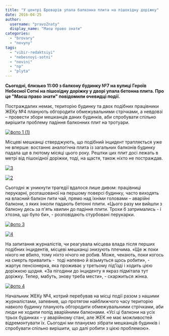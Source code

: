 ```yaml
---
title: "У центрі Броварів упала балконна плита на пішохідну доріжку"
date: 2016-04-25
author: 
  username: "pravoZnaty"
  display_name: "Маєш право знати"
categories: 
  - "brovary"
  - "novyny"
tags: 
  - "vibir-redaktsiyi"
  - "nebesnoyi-sotni"
  - "novini"
  - "np"
  - "plyta"
---
```


**Сьогодні, близько 11:00 з балкону будинку №7 на вулиці Героїв Небесної Сотні на пішохідну доріжку у дворі упала бетонна плита. Про це "Маєш право знати" повідомили очевидці події.** 

Постраждалих немає, територію будинку та двох подібних працівники ЖЕКу №4 планують обгородити обмежувальними стрічками, а невдовзі – провести збори мешканців даних будинків, аби спробувати спільно вирішити проблему падіння балконних плит на тротуари.

[![фото 1 (1)](https://mpz.brovary.org/wp-content/uploads/2016/04/foto-1-1.jpg)](https://mpz.brovary.org/wp-content/uploads/2016/04/foto-1-1.jpg)

Місцеві мешканці стверджують, що подібний інцидент трапляється уже не вперше: востаннє аналогічна плита із загальних балконів будинку падала ще в лютому місяці цього року. Рештки цих плит досі лежать в метрі від пішохідної доріжки, тоді, на щастя, також ніхто не постраждав.

[![3](https://mpz.brovary.org/wp-content/uploads/2016/04/3-5.jpg)](https://mpz.brovary.org/wp-content/uploads/2016/04/3-5.jpg)

[![2](https://mpz.brovary.org/wp-content/uploads/2016/04/2-6.jpg)](https://mpz.brovary.org/wp-content/uploads/2016/04/2-6.jpg)

Сьогодні ж уникнути трагедії вдалося лише дивом: працівниці перукарні, розташованої на першому поверсі будинку, часто виходять на власний балкон пити чай, прямо над їхніми головами – аварійні балкони, з яких інколи падають бетонні плити. «Цього разу ми вийшли з балкону десь за п'ять хвилин до падіння плити. Трохи б затримались - і хтозна, що було би», - розповідають стурбовані перукарки.

[![фото 3](https://mpz.brovary.org/wp-content/uploads/2016/04/foto-3.jpg)](https://mpz.brovary.org/wp-content/uploads/2016/04/foto-3.jpg)

[![4](https://mpz.brovary.org/wp-content/uploads/2016/04/4-3.jpg)](https://mpz.brovary.org/wp-content/uploads/2016/04/4-3.jpg)

На запитання журналістів, чи реагувала місцева влада після перших подібних інцидентів, місцеві мешканці знизують плечима. «Ще ж поки нікого не вбило, тому ніхто нічого не робив. Може, чекають, поки когось на смерть привалить -  тоді напевно й візьмуться щось робити», - жартує пенсіонерка, яка проживає у третьому під’їзді і ходить цією доріжкою щодня. «За пігодини до інциденту я якраз підмітала тут доріжку. Тепер, мабуть, знову треба мести», - скаржиться жінка.

[![фото 4](https://mpz.brovary.org/wp-content/uploads/2016/04/foto-4.jpg)](https://mpz.brovary.org/wp-content/uploads/2016/04/foto-4.jpg)

Начальник ЖЕКу №4, котрий перебував на місці події разом з нашими журналістами, запевнив, що протягом найближчого часу територію навколо будинку планують обгородити обмежувальними стрічками, аби люди не ходили попід аварійними балконами. «Усі ці балкони на усіх трьох будинках – у аварійному стані, але ЖЕК не має можливостей відремонтувати їх. Сьогодні ми плануємо зібрати мешканців будинків і спробувати спільно вирішити, що далі робити з цією проблемою».
